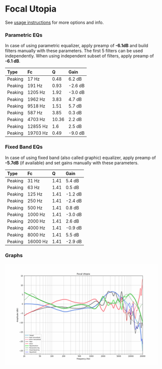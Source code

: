 # Focal Utopia
See [usage instructions](https://github.com/jaakkopasanen/AutoEq#usage) for more options and info.

### Parametric EQs
In case of using parametric equalizer, apply preamp of **-6.1dB** and build filters manually
with these parameters. The first 5 filters can be used independently.
When using independent subset of filters, apply preamp of **-6.1 dB**.

| Type    | Fc       |     Q | Gain    |
|:--------|:---------|:------|:--------|
| Peaking | 17 Hz    |  0.48 | 6.2 dB  |
| Peaking | 191 Hz   |  0.93 | -2.6 dB |
| Peaking | 1205 Hz  |  1.92 | -3.0 dB |
| Peaking | 1962 Hz  |  3.83 | 4.7 dB  |
| Peaking | 9518 Hz  |  1.51 | 5.7 dB  |
| Peaking | 587 Hz   |  3.85 | 0.3 dB  |
| Peaking | 4703 Hz  | 10.36 | 2.2 dB  |
| Peaking | 12855 Hz |  1.6  | 2.5 dB  |
| Peaking | 19703 Hz |  0.49 | -9.0 dB |

### Fixed Band EQs
In case of using fixed band (also called graphic) equalizer, apply preamp of **-5.7dB**
(if available) and set gains manually with these parameters.

| Type    | Fc       |    Q | Gain    |
|:--------|:---------|:-----|:--------|
| Peaking | 31 Hz    | 1.41 | 5.4 dB  |
| Peaking | 63 Hz    | 1.41 | 0.5 dB  |
| Peaking | 125 Hz   | 1.41 | -1.2 dB |
| Peaking | 250 Hz   | 1.41 | -2.4 dB |
| Peaking | 500 Hz   | 1.41 | 0.8 dB  |
| Peaking | 1000 Hz  | 1.41 | -3.0 dB |
| Peaking | 2000 Hz  | 1.41 | 2.6 dB  |
| Peaking | 4000 Hz  | 1.41 | -0.9 dB |
| Peaking | 8000 Hz  | 1.41 | 5.5 dB  |
| Peaking | 16000 Hz | 1.41 | -2.9 dB |

### Graphs
![](./Focal%20Utopia.png)